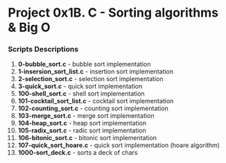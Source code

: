 # Project 0x1B. C - Sorting algorithms & Big O

### Scripts Descriptions

1. **0-bubble_sort.c** - bubble sort implementation
2. **1-insersion_sort_list.c** - insertion sort implementation
3. **2-selection_sort.c** - selection sort implementation
4. **3-quick_sort.c** - quick sort implementation
5. **100-shell_sort.c** - shell sort implementation
6. **101-cocktail_sort_list.c** - cocktail sort implementation
7. **102-counting_sort.c** - counting sort implementation
8. **103-merge_sort.c** - merge sort implementation
9. **104-heap_sort.c** - heap sort implementation
10. **105-radix_sort.c** - radic sort implementation
11. **106-bitonic_sort.c** - bitonic sort implementation
12. **107-quick_sort_hoare.c** - quick sort implementation (hoare algorithm)
13. **1000-sort_deck.c** - sorts a deck of chars
